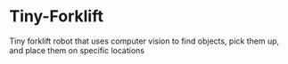 # Tiny-Forklift
Tiny forklift robot that uses computer vision to find objects, pick them up, and place them on specific locations
